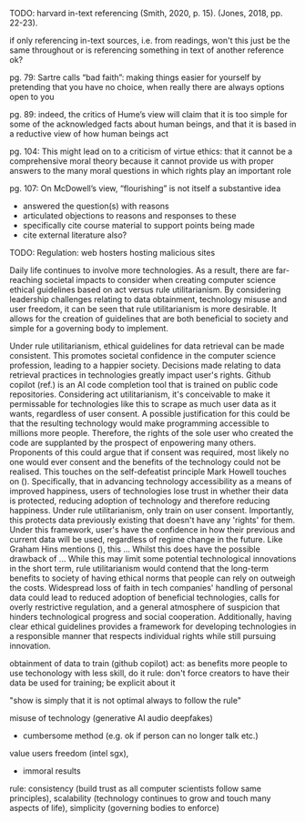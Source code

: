<!-- SPDX-License-Identifier: zlib-acknowledgement -->
TODO: harvard in-text referencing
(Smith, 2020, p. 15).
(Jones, 2018, pp. 22-23).

if only referencing in-text sources, i.e. from readings, won't this just be the same throughout
or is referencing something in text of another reference ok?

pg. 79:
Sartre calls “bad faith”: making things
easier for yourself by pretending that you have no choice, when really there are
always options open to you 

pg. 89:
indeed, the critics of
Hume’s view will claim that it is too simple for some of the acknowledged facts about
human beings, and that it is based in a reductive view of how human beings act

pg. 104:
This might lead on to a criticism of virtue ethics: that it
cannot be a comprehensive moral theory because it cannot provide us with
proper answers to the many moral questions in which rights play an important
role

pg. 107:
 On McDowell’s view, “flourishing”
is not itself a substantive idea

- answered the question(s) with reasons
- articulated objections to reasons and responses to these
- specifically cite course material to support points being made
- cite external literature also?

TODO: Regulation: web hosters hosting malicious sites

Daily life continues to involve more technologies.
As a result, there are far-reaching societal impacts to consider when creating computer science ethical guidelines based on act versus rule utilitarianism.
By considering leadership challenges relating to data obtainment, technology misuse and user freedom,
it can be seen that rule utilitarianism is more desirable.
It allows for the creation of guidelines that are both beneficial to society and simple for a governing body to implement.

Under rule utilitarianism, ethical guidelines for data retrieval can be made consistent.
This promotes societal confidence in the computer science profession, 
leading to a happier society.
Decisions made relating to data retrieval practices in technologies greatly impact user's rights.
Github copilot (ref.) is an AI code completion tool that is trained on public code repositories.
Considering act utilitarianism, it's conceivable to make it permissable for technologies like this
to scrape as much user data as it wants, regardless of user consent.
A possible justification for this could be that the resulting technology would make programming
accessible to millions more people. Therefore, the rights of the sole user who created the code
are supplanted by the prospect of enpowering many others. 
Proponents of this could argue that if consent was required, most likely no one would ever consent
and the benefits of the technology could not be realised.
This touches on the self-defeatist principle Mark Howell touches on ().
Specifically, that in advancing technology accessibility as a means of improved happiness,
users of technologies lose trust in whether their data is protected, 
reducing adoption of technology and therefore reducing happiness.
Under rule utilitarianism, only train on user consent.
Importantly, this protects data previously existing that doesn't have any 'rights' for them.
Under this framework, user's have the confidence in how their previous and current data
will be used, regardless of regime change in the future.
Like Graham Hins mentions (), this ...
Whilst this does have the possible drawback of ...
While this may limit some potential technological innovations in the short term, 
rule utilitarianism would contend that the long-term benefits to society of having ethical norms that people can rely on outweigh the costs.
Widespread loss of faith in tech companies' handling of personal data could lead to reduced adoption of beneficial technologies, calls for overly restrictive regulation, and a general atmosphere of suspicion that hinders technological progress and social cooperation. Additionally, having clear ethical guidelines provides a framework for developing technologies in a responsible manner that respects individual rights while still pursuing innovation.


obtainment of data to train (github copilot)
act: as benefits more people to use techonology with less skill, do it 
rule: don't force creators to have their data be used for training; be explicit about it

"show is simply that it is not optimal always to follow the rule"

misuse of technology (generative AI audio deepfakes)
 - cumbersome method (e.g. ok if person can no longer talk etc.)

value users freedom (intel sgx),
 - immoral results


rule:
consistency (build trust as all computer scientists follow same principles),
scalability (technology continues to grow and touch many aspects of life),
simplicity (governing bodies to enforce)
